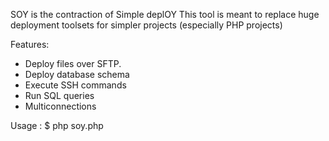 
SOY is the contraction of Simple deplOY
This tool is meant to replace huge deployment toolsets
for simpler projects (especially PHP projects)

Features:
* Deploy files over SFTP.
* Deploy database schema
* Execute SSH commands
* Run SQL queries
* Multiconnections

Usage :
$ php soy.php <task-name>
